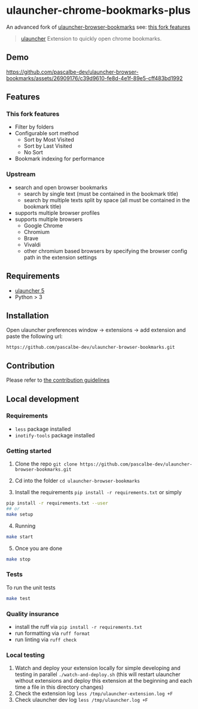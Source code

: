# ulauncher-chrome-bookmarks-plus

An advanced fork of [ulauncher-browser-bookmarks](https://github.com/pascalbe-dev/ulauncher-browser-bookmarks) see: [this fork features](#this-fork-features)

> [ulauncher](https://ulauncher.io/) Extension to quickly open chrome bookmarks.

## Demo

https://github.com/pascalbe-dev/ulauncher-browser-bookmarks/assets/26909176/c39d9610-fe8d-4e1f-89e5-cff483bd1992

## Features

### This fork features

- Filter by folders
- Configurable sort method
  - Sort by Most Visited
  - Sort by Last Visited
  - No Sort
- Bookmark indexing for performance

### Upstream

- search and open browser bookmarks
  - search by single text (must be contained in the bookmark title)
  - search by multiple texts split by space (all must be contained in the bookmark title)
- supports multiple browser profiles
- supports multiple browsers 
  - Google Chrome
  - Chromium
  - Brave
  - Vivaldi
  - other chromium based browsers by specifying the browser config path in the extension settings

## Requirements

- [ulauncher 5](https://ulauncher.io/)
- Python > 3

## Installation

Open ulauncher preferences window -> extensions -> add extension and paste the following url:

`https://github.com/pascalbe-dev/ulauncher-browser-bookmarks.git`

## Contribution

Please refer to [the contribution guidelines](./CONTRIBUTING.md)

## Local development

### Requirements

- `less` package installed
- `inotify-tools` package installed

### Getting started

1. Clone the repo `git clone https://github.com/pascalbe-dev/ulauncher-browser-bookmarks.git`
2. Cd into the folder `cd ulauncher-browser-bookmarks`

3. Install the requirements `pip install -r requirements.txt` or simply 
```bash
pip install -r requirements.txt --user
## or
make setup
```

4. Running
```bash
make start
```

5. Once you are done
```bash
make stop
```

### Tests

To run the unit tests
```bash
make test
```

### Quality insurance

- install the ruff via `pip install -r requirements.txt`
- run formatting via `ruff format`
- run linting via `ruff check`

### Local testing

1. Watch and deploy your extension locally for simple developing and testing in parallel `./watch-and-deploy.sh` (this will restart ulauncher without extensions and deploy this extension at the beginning and each time a file in this directory changes)
2. Check the extension log `less /tmp/ulauncher-extension.log +F`
3. Check ulauncher dev log `less /tmp/ulauncher.log +F`
